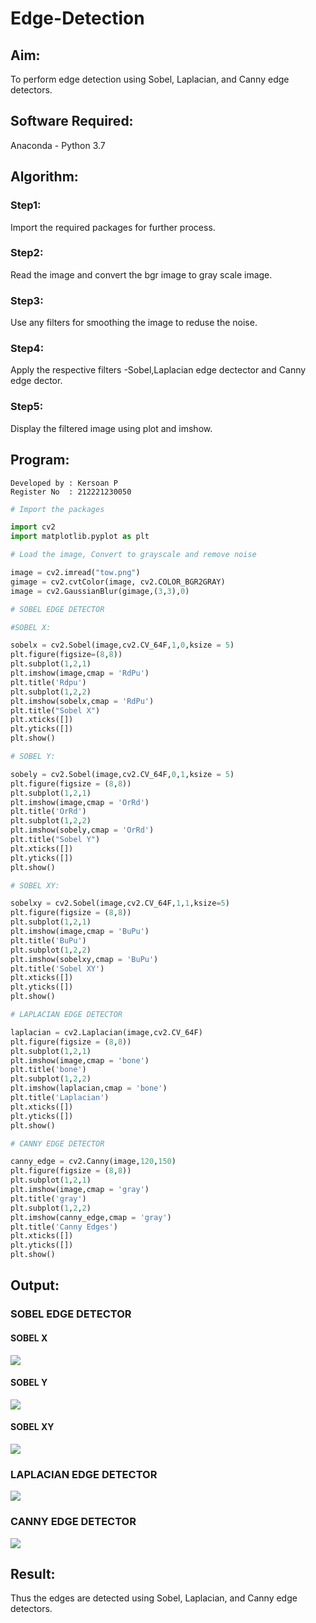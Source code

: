 # Edge-Detection
## Aim:
To perform edge detection using Sobel, Laplacian, and Canny edge detectors.

## Software Required:
Anaconda - Python 3.7

## Algorithm:
### Step1:

Import the required packages for further process.

### Step2:

Read the image and convert the bgr image to gray scale image.

### Step3:

Use any filters for smoothing the image to reduse the noise.

### Step4:

Apply the respective filters -Sobel,Laplacian edge dectector and Canny edge dector.

### Step5:

Display the filtered image using plot and imshow.   

 
## Program:
```
Developed by : Kersoan P
Register No  : 212221230050
```

``` Python
# Import the packages

import cv2
import matplotlib.pyplot as plt

# Load the image, Convert to grayscale and remove noise

image = cv2.imread("tow.png")
gimage = cv2.cvtColor(image, cv2.COLOR_BGR2GRAY)
image = cv2.GaussianBlur(gimage,(3,3),0)

# SOBEL EDGE DETECTOR

#SOBEL X:

sobelx = cv2.Sobel(image,cv2.CV_64F,1,0,ksize = 5)
plt.figure(figsize=(8,8))
plt.subplot(1,2,1)
plt.imshow(image,cmap = 'RdPu')
plt.title('Rdpu')
plt.subplot(1,2,2)
plt.imshow(sobelx,cmap = 'RdPu')
plt.title("Sobel X")
plt.xticks([])
plt.yticks([])
plt.show()

# SOBEL Y:

sobely = cv2.Sobel(image,cv2.CV_64F,0,1,ksize = 5)
plt.figure(figsize = (8,8))
plt.subplot(1,2,1)
plt.imshow(image,cmap = 'OrRd')
plt.title('OrRd')
plt.subplot(1,2,2)
plt.imshow(sobely,cmap = 'OrRd')
plt.title("Sobel Y")
plt.xticks([])
plt.yticks([])
plt.show()

# SOBEL XY:

sobelxy = cv2.Sobel(image,cv2.CV_64F,1,1,ksize=5)
plt.figure(figsize = (8,8))
plt.subplot(1,2,1)
plt.imshow(image,cmap = 'BuPu')
plt.title('BuPu')
plt.subplot(1,2,2)
plt.imshow(sobelxy,cmap = 'BuPu')
plt.title('Sobel XY')
plt.xticks([])
plt.yticks([])
plt.show()

# LAPLACIAN EDGE DETECTOR

laplacian = cv2.Laplacian(image,cv2.CV_64F)
plt.figure(figsize = (8,8))
plt.subplot(1,2,1)
plt.imshow(image,cmap = 'bone')
plt.title('bone')
plt.subplot(1,2,2)
plt.imshow(laplacian,cmap = 'bone')
plt.title('Laplacian')
plt.xticks([])
plt.yticks([])
plt.show()

# CANNY EDGE DETECTOR

canny_edge = cv2.Canny(image,120,150)
plt.figure(figsize = (8,8))
plt.subplot(1,2,1)
plt.imshow(image,cmap = 'gray')
plt.title('gray')
plt.subplot(1,2,2)
plt.imshow(canny_edge,cmap = 'gray')
plt.title('Canny Edges')
plt.xticks([])
plt.yticks([])
plt.show()
```
## Output:
### SOBEL EDGE DETECTOR
#### SOBEL X
![](sx.png)
#### SOBEL Y
![](sy.png)
#### SOBEL XY
![](sy.png)

### LAPLACIAN EDGE DETECTOR
![](lap.png)

### CANNY EDGE DETECTOR
![](can.png)
## Result:
Thus the edges are detected using Sobel, Laplacian, and Canny edge detectors.
